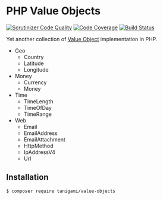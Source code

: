 # PHP Value Objects

[![Scrutinizer Code Quality](https://scrutinizer-ci.com/g/tanigami/value-objects-php/badges/quality-score.png?b=master)](https://scrutinizer-ci.com/g/tanigami/specification-php/?branch=master)
[![Code Coverage](https://scrutinizer-ci.com/g/tanigami/value-objects-php/badges/coverage.png?b=master)](https://scrutinizer-ci.com/g/tanigami/specification-php/?branch=master)
[![Build Status](https://scrutinizer-ci.com/g/tanigami/value-objects-php/badges/build.png?b=master)](https://scrutinizer-ci.com/g/tanigami/specification-php/build-status/master)

Yet another collection of [Value Object](https://martinfowler.com/bliki/ValueObject.html) implementation in PHP.

- Geo
  - Country
  - Latitude
  - Longitude
- Money
  - Currency
  - Money
- Time
  - TimeLength
  - TimeOfDay
  - TimeRange
- Web
  - Email
  - EmailAddress
  - EmailAttachment
  - HttpMethod
  - IpAddressV4
  - Url

## Installation

```
$ composer require tanigami/value-objects
```
